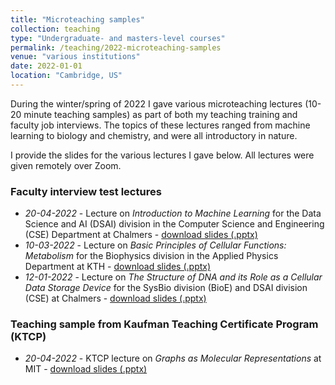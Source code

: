 ```yaml
---
title: "Microteaching samples"
collection: teaching
type: "Undergraduate- and masters-level courses"
permalink: /teaching/2022-microteaching-samples
venue: "various institutions"
date: 2022-01-01
location: "Cambridge, US"
---
```


During the winter/spring of 2022 I gave various microteaching lectures (10-20 minute teaching samples) as part of both my teaching training and faculty job interviews. The topics of these lectures ranged from machine learning to biology and chemistry, and were all introductory in nature. 

I provide the slides for the various lectures I gave below. All lectures were given remotely over Zoom.

### Faculty interview test lectures
* *20-04-2022* - Lecture on *Introduction to Machine Learning* for the Data Science and AI (DSAI) division in the Computer Science and Engineering (CSE) Department at Chalmers - <a href="../files/20220420_ChalmersWASPMicroteachingSample_Mercado.pptx">download slides (.pptx)</a>
* *10-03-2022* - Lecture on *Basic Principles of Cellular Functions: Metabolism* for the Biophysics division in the Applied Physics Department at KTH - <a href="../files/20220310_KTHDDLSMicroteachingSample_Mercado.pptx">download slides (.pptx)</a>
* *12-01-2022* - Lecture on *The Structure of DNA and its Role as a Cellular Data Storage Device* for the SysBio division (BioE) and DSAI division (CSE) at Chalmers - <a href="../files/20220112_ChalmersDDLSMicroteachingSample_Mercado.pptx">download slides (.pptx)</a>

### Teaching sample from Kaufman Teaching Certificate Program (KTCP)
* *20-04-2022* - KTCP lecture on *Graphs as Molecular Representations* at MIT - <a href="../files/20220420_KTCPMicroteachingSample_Mercado.pptx">download slides (.pptx)</a>
